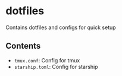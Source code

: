 # dotfiles

Contains dotfiles and configs for quick setup


## Contents

* `tmux.conf`: Config for tmux
* `starship.toml`: Config for starship
